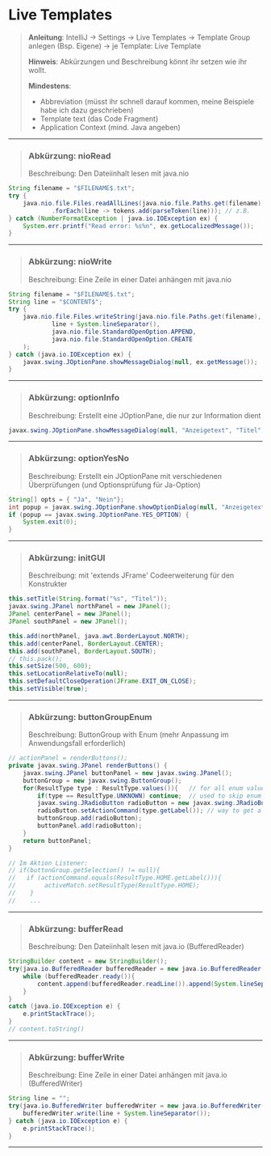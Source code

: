 # Live Templates
> **Anleitung**: IntelliJ → Settings → Live Templates → Template Group anlegen (Bsp. Eigene) → je Template: Live Template
> 
> **Hinweis**: Abkürzungen und Beschreibung könnt ihr setzen wie ihr wollt.
> 
> **Mindestens**:
> - Abbreviation (müsst ihr schnell darauf kommen, meine Beispiele habe ich dazu geschrieben)
> - Template text (das Code Fragment)
> - Application Context (mind. Java angeben)

---

> ### Abkürzung: nioRead
> Beschreibung: Den Dateiinhalt lesen mit java.nio
``` java
String filename = "$FILENAME$.txt";
try {
    java.nio.file.Files.readAllLines(java.nio.file.Paths.get(filename)) // als Stream weiterverarbeiten
            .forEach(line -> tokens.add(parseToken(line))); // z.B.
} catch (NumberFormatException | java.io.IOException ex) {
    System.err.printf("Read error: %s%n", ex.getLocalizedMessage());
}
```
---

> ### Abkürzung: nioWrite
> Beschreibung: Eine Zeile in einer Datei anhängen mit java.nio
``` java
String filename = "$FILENAME$.txt";
String line = "$CONTENT$";
try {
    java.nio.file.Files.writeString(java.nio.file.Paths.get(filename),
            line + System.lineSeparator(),
            java.nio.file.StandardOpenOption.APPEND,
            java.nio.file.StandardOpenOption.CREATE
    );
} catch (java.io.IOException ex) {
    javax.swing.JOptionPane.showMessageDialog(null, ex.getMessage());
}
```
---

> ### Abkürzung: optionInfo
> Beschreibung: Erstellt eine JOptionPane, die nur zur Information dient
``` java
javax.swing.JOptionPane.showMessageDialog(null, "Anzeigetext", "Titel", javax.swing.JOptionPane.INFORMATION_MESSAGE);
```
---

> ### Abkürzung: optionYesNo
> Beschreibung: Erstellt ein JOptionPane mit verschiedenen Überprüfungen (und Optionsprüfung für Ja-Option)
``` java
String[] opts = { "Ja", "Nein"};
int popup = javax.swing.JOptionPane.showOptionDialog(null, "Anzeigetext","Titel", javax.swing.JOptionPane.YES_NO_OPTION, javax.swing.JOptionPane.QUESTION_MESSAGE, null, opts, opts[0]);
if (popup == javax.swing.JOptionPane.YES_OPTION) {
    System.exit(0);
}
```
---

> ### Abkürzung: initGUI
> Beschreibung: mit 'extends JFrame' Codeerweiterung für den Konstrukter
``` java
this.setTitle(String.format("%s", "Titel"));
javax.swing.JPanel northPanel = new JPanel();
JPanel centerPanel = new JPanel();
JPanel southPanel = new JPanel();

this.add(northPanel, java.awt.BorderLayout.NORTH);
this.add(centerPanel, BorderLayout.CENTER);
this.add(southPanel, BorderLayout.SOUTH);
// this.pack();
this.setSize(500, 600);
this.setLocationRelativeTo(null);
this.setDefaultCloseOperation(JFrame.EXIT_ON_CLOSE);
this.setVisible(true);
```
---

> ### Abkürzung: buttonGroupEnum
> Beschreibung: ButtonGroup with Enum (mehr Anpassung im Anwendungsfall erforderlich)
``` java
// actionPanel = renderButtons();
private javax.swing.JPanel renderButtons() {
    javax.swing.JPanel buttonPanel = new javax.swing.JPanel();
    buttonGroup = new javax.swing.ButtonGroup();
    for(ResultType type : ResultType.values()){   // for all enum values
        if(type == ResultType.UNKNOWN) continue;  // used to skip enum values
        javax.swing.JRadioButton radioButton = new javax.swing.JRadioButton(type.getLabel());
        radioButton.setActionCommand(type.getLabel()); // way to get a String from selected button to check
        buttonGroup.add(radioButton);
        buttonPanel.add(radioButton);
    }
    return buttonPanel;
}

// Im Aktion Listener:
// if(buttonGroup.getSelection() != null){
//   if (actionCommand.equals(ResultType.HOME.getLabel())){
//        activeMatch.setResultType(ResultType.HOME);
//    }
//    ...
```
---

> ### Abkürzung: bufferRead
> Beschreibung: Den Dateiinhalt lesen mit java.io (BufferedReader)
``` java
StringBuilder content = new StringBuilder();
try(java.io.BufferedReader bufferedReader = new java.io.BufferedReader(new java.io.FileReader("$FILENAME$.txt"))){
    while (bufferedReader.ready()){
        content.append(bufferedReader.readLine()).append(System.lineSeparator());
    }
}
catch (java.io.IOException e) {
    e.printStackTrace();
}
// content.toString()
```
---

> ### Abkürzung: bufferWrite
> Beschreibung: Eine Zeile in einer Datei anhängen mit java.io (BufferedWriter)
``` java
String line = "";
try(java.io.BufferedWriter bufferedWriter = new java.io.BufferedWriter(new java.io.FileWriter("$FILENAME$.txt", true))){
    bufferedWriter.write(line + System.lineSeparator());            
} catch (java.io.IOException e) {
    e.printStackTrace();
}
```
---